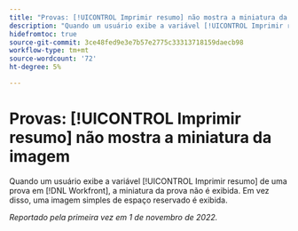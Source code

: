 ```yaml
---
title: "Provas: [!UICONTROL Imprimir resumo] não mostra a miniatura da imagem"
description: "Quando um usuário exibe a variável [!UICONTROL Imprimir resumo] de uma prova em [!DNL Workfront], a miniatura da prova não é exibida. Em vez disso, uma imagem simples de espaço reservado é exibida."
hidefromtoc: true
source-git-commit: 3ce48fed9e3e7b57e2775c33313718159daecb98
workflow-type: tm+mt
source-wordcount: '72'
ht-degree: 5%

---
```



# Provas: [!UICONTROL Imprimir resumo] não mostra a miniatura da imagem

<!--This is on both the WF and WFP TOCs-->

Quando um usuário exibe a variável [!UICONTROL Imprimir resumo] de uma prova em [!DNL Workfront], a miniatura da prova não é exibida. Em vez disso, uma imagem simples de espaço reservado é exibida.

_Reportado pela primeira vez em 1 de novembro de 2022._

